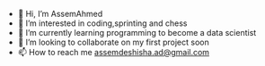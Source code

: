 - 👋 Hi, I’m AssemAhmed
- 👀 I’m interested in coding,sprinting and chess
- 🌱 I’m currently learning programming to become a data scientist
- 💞️ I’m looking to collaborate on my first project soon
- 📫 How to reach me assemdeshisha.ad@gmail.com

<!---
AssemAhmed/AssemAhmed is a ✨ special ✨ repository because its `README.md` (this file) appears on your GitHub profile.
You can click the Preview link to take a look at your changes.
--->
